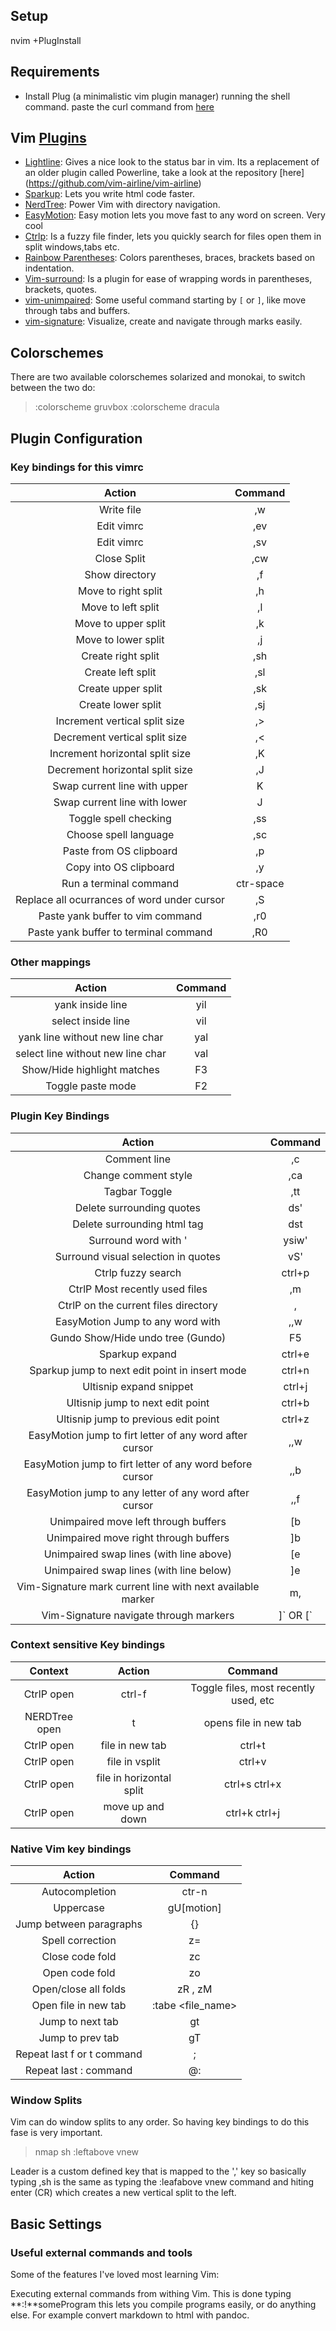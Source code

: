 ## Setup

nvim +PlugInstall

## Requirements

- Install Plug (a minimalistic vim plugin manager) running the shell command. paste the curl command from [here](https://github.com/junegunn/vim-plug)


## Vim [Plugins](http://vimawesome.com/)


    
- [Lightline](https://github.com/vim-airline/vim-airline): Gives a nice look to the status bar in vim. Its a replacement of an
older plugin called Powerline, take a look at the repository [here] (https://github.com/vim-airline/vim-airline)
- [Sparkup](https://github.com/rstacruz/sparkup): Lets you write html code faster.
- [NerdTree](https://github.com/scrooloose/nerdtree): Power Vim with directory navigation.
- [EasyMotion](https://github.com/easymotion/vim-easymotion): Easy motion lets you move fast to any word on screen. Very cool
- [Ctrlp](https://kien.github.io/ctrlp.vim/): Is a fuzzy file finder, lets you quickly search for files open them in split windows,tabs etc.
- [Rainbow Parentheses](http://vimawesome.com/plugin/rainbow-parentheses-vim): Colors parentheses, braces, brackets based on indentation.
- [Vim-surround](https://github.com/tpope/vim-surround): Is a plugin for ease of wrapping words in parentheses, brackets, quotes.
- [vim-unimpaired](https://github.com/tpope/vim-unimpaired): Some useful command starting by `[` or `]`, like move through tabs and buffers.
- [vim-signature](https://github.com/kshenoy/vim-signature): Visualize, create and navigate through marks easily.



## Colorschemes 
There are two available colorschemes solarized and monokai, to switch between the two do:
> :colorscheme gruvbox
> :colorscheme dracula

## Plugin Configuration

### Key bindings for this vimrc
| Action | Command|
|:------:|:------:|
|Write file | ,w |
|Edit vimrc | ,ev |
|Edit vimrc | ,sv |
|Close Split | ,cw |
|Show directory | ,f|
|Move to right split | ,h|
|Move to left split | ,l|
|Move to upper split | ,k|
|Move to lower split | ,j|
|Create right split | ,sh|
|Create left split | ,sl|
|Create upper split | ,sk|
|Create lower split | ,sj|
|Increment vertical split size | ,> |
|Decrement vertical split size | ,< |
|Increment horizontal split size | ,K |
|Decrement horizontal split size | ,J |
|Swap current line with upper | K |
|Swap current line with lower | J |
|Toggle spell checking | ,ss|
|Choose spell language | ,sc|
|Paste from OS clipboard |,p|
|Copy into OS clipboard |,y|
|Run a terminal command  | ctr-space |
|Replace all ocurrances of word under cursor | ,S |
|Paste yank buffer to vim command  | ,r0 |
|Paste yank buffer to terminal command  | ,R0 |

### Other mappings

| Action | Command|
|:------:|:------:|
| yank inside line | yil |
| select inside line | vil |
| yank line without new line char | yal |
| select line without new line char | val |
| Show/Hide highlight matches | F3 |
| Toggle paste mode | F2 |

### Plugin Key Bindings
| Action | Command|
|:------:|:------:|
|Comment line | ,c<space>|
| Change comment style | ,ca |
| Tagbar Toggle | ,tt |
| Delete surrounding quotes | ds' |
| Delete surrounding html tag | dst |
| Surround word with ' | ysiw' |
| Surround visual selection in quotes | v<motion>S' |
| Ctrlp fuzzy search | ctrl+p |
| CtrlP Most recently used files | ,m |
| CtrlP on the current files directory | ,<space> |
| EasyMotion Jump to any word with | ,,w |
| Gundo Show/Hide undo tree (Gundo) | F5 |
| Sparkup expand | ctrl+e |
| Sparkup jump to next edit point in insert mode | ctrl+n |
| Ultisnip expand snippet | ctrl+j |
| Ultisnip jump to next edit point | ctrl+b |
| Ultisnip jump to previous edit point | ctrl+z |
| EasyMotion jump to firt letter of any word after cursor | ,,w |
| EasyMotion jump to firt letter of any word before cursor | ,,b |
| EasyMotion jump to any letter of any word after cursor | ,,f<someLetter> |
| Unimpaired move left through buffers | [b  |
| Unimpaired move right through buffers | ]b  |
| Unimpaired swap lines (with line above) | [e  |
| Unimpaired swap lines (with line below) | ]e  |
| Vim-Signature mark current line with next available marker | m, |
| Vim-Signature navigate through markers | \]\` OR \[\` |

### Context sensitive Key bindings
| Context | Action | Command|
|:------:|:------:|:------:|
| CtrlP open | ctrl-f | Toggle files, most recently used, etc |
| NERDTree open | t | opens file in new tab
| CtrlP open | file in new tab | ctrl+t |
| CtrlP open | file in vsplit | ctrl+v |
| CtrlP open | file in horizontal split | ctrl+s ctrl+x |
| CtrlP open | move up and down | ctrl+k ctrl+j |

### Native Vim key bindings

| Action | Command|
|:------:|:------:|
| Autocompletion | ctr-n |
| Uppercase | gU[motion] |
| Jump between paragraphs | {} |
| Spell correction | z= |
| Close code fold | zc |
| Open code fold | zo |
| Open/close all folds | zR , zM|
| Open file in new tab | :tabe <file_name> |
| Jump to next tab | gt |
| Jump to prev tab | gT |
| Repeat last f or t command | ; |
| Repeat last : command | @: |



### Window Splits
Vim can do window splits to any order. So having key bindings to do this fase is very important.

> nmap <silent> <leader>sh :leftabove  vnew<CR>

Leader is a custom defined key that is mapped to the ',' key so basically typing ,sh is the same as typing the :leafabove vnew command and hiting enter (CR) which creates a new vertical split to the left.

## Basic Settings

### Useful external commands and tools

Some of the features I've loved most learning Vim:

Executing external commands from withing Vim. This is done typing **:!**someProgram
this lets you compile programs easily, or do anything else. For example convert markdown to html with pandoc.
